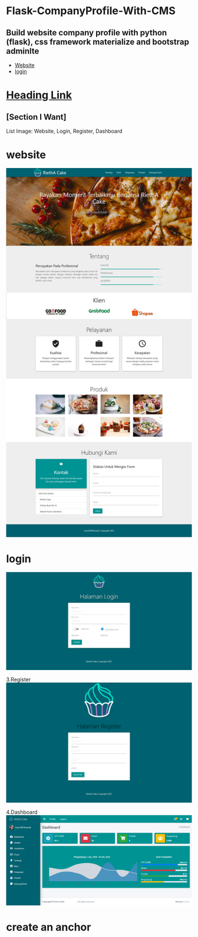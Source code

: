 # Flask-CompanyProfile-With-CMS
## Build website company profile with python (flask), css framework materialize and bootstrap adminlte

* [Website](#website)
* [login](#login)




# [Heading Link](#section-i-want)

## [Section I Want] 
List Image:
Website, Login, Register, Dashboard


# website
![alt text](https://raw.githubusercontent.com/fauziafifnevandi/Flask-CompanyProfile-With-CMS/main/screenshoot/website.jpg)

# login
![alt text](https://raw.githubusercontent.com/fauziafifnevandi/Flask-CompanyProfile-With-CMS/main/screenshoot/login.png)

3.Register
![alt text](https://raw.githubusercontent.com/fauziafifnevandi/Flask-CompanyProfile-With-CMS/main/screenshoot/register.png)

4.Dashboard
![alt text](https://raw.githubusercontent.com/fauziafifnevandi/Flask-CompanyProfile-With-CMS/main/screenshoot/dashboard.png)

# create an anchor

